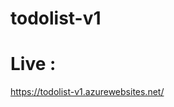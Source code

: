 # todolist-v1
# Live : 
<a href="https://todolist-v1.azurewebsites.net/" target="_blank">https://todolist-v1.azurewebsites.net/</a>
